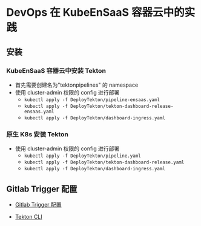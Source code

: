 # DevOps 在 KubeEnSaaS 容器云中的实践
## 安装
### KubeEnSaaS 容器云中安装 Tekton
- 首先需要创建名为"tektonpipelines" 的 namespace
- 使用 cluster-admin 权限的 config 进行部署 
    - `kubectl apply -f DeployTekton/pipeline-ensaas.yaml` 
    - `kubectl apply -f DeployTekton/tekton-dashboard-release-ensaas.yaml`
    - `kubectl apply -f DeployTekton/dashboard-ingress.yaml`
### 原生 K8s 安装 Tekton
- 使用 cluster-admin 权限的 config 进行部署 
    - `kubectl apply -f DeployTekton/pipeline.yaml` 
    - `kubectl apply -f DeployTekton/tekton-dashboard-release.yaml`
    - `kubectl apply -f DeployTekton/dashboard-ingress.yaml`
    
## Gitlab Trigger 配置

- [Gitlab Trigger 配置](https://shimo.im/docs/WP9CcR9VW6H8qPT9/)  

- [Tekton CLI](https://github.com/tektoncd/cli)
